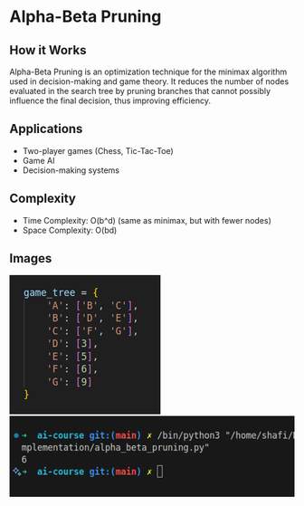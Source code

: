 # Alpha-Beta Pruning

## How it Works

Alpha-Beta Pruning is an optimization technique for the minimax algorithm used in decision-making and game theory. It reduces the number of nodes evaluated in the search tree by pruning branches that cannot possibly influence the final decision, thus improving efficiency.

## Applications

- Two-player games (Chess, Tic-Tac-Toe)
- Game AI
- Decision-making systems

## Complexity

- Time Complexity: O(b^d) (same as minimax, but with fewer nodes)
- Space Complexity: O(bd)

## Images

![Input](assets/alpha_beta_input.png)
![Output](assets/alpha_beta_output.png)
